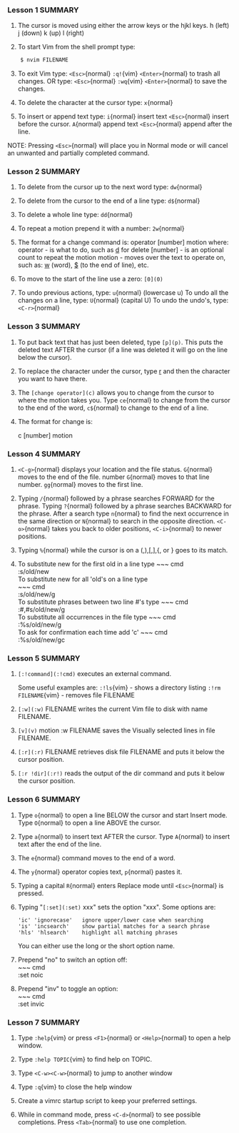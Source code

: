 ### Lesson 1 SUMMARY

1.  The cursor is moved using either the arrow keys or the hjkl keys.
    h (left) j (down) k (up) l (right)

2.  To start Vim from the shell prompt type:

```sh
    $ nvim FILENAME
```

3.  To exit Vim type: `<Esc>`{normal} `:q!`{vim} `<Enter>`{normal} to trash
    all changes.
    OR type: `<Esc>`{normal} `:wq`{vim} `<Enter>`{normal} to save
    the changes.

4.  To delete the character at the cursor type: `x`{normal}

5.  To insert or append text type:
    `i`{normal} insert text `<Esc>`{normal} insert before the cursor.
    `A`{normal} append text `<Esc>`{normal} append after the line.

NOTE: Pressing `<Esc>`{normal} will place you in Normal mode or will cancel
an unwanted and partially completed command.

### Lesson 2 SUMMARY

1.  To delete from the cursor up to the next word type: `dw`{normal}
2.  To delete from the cursor to the end of a line type: `d$`{normal}
3.  To delete a whole line type: `dd`{normal}
4.  To repeat a motion prepend it with a number: `2w`{normal}

5.  The format for a change command is:
    operator [number] motion
    where:
    operator - is what to do, such as [d](d) for delete
    [number] - is an optional count to repeat the motion
    motion - moves over the text to operate on, such as:
    [w](w) (word),
    [\$]($) (to the end of line), etc.

6.  To move to the start of the line use a zero: `[0](0)`

7.  To undo previous actions, type: `u`{normal} (lowercase u)
    To undo all the changes on a line, type: `U`{normal} (capital U)
    To undo the undo's, type: `<C-r>`{normal}

### Lesson 3 SUMMARY

1.  To put back text that has just been deleted, type `[p](p)`. This puts the
    deleted text AFTER the cursor (if a line was deleted it will go on the
    line below the cursor).

2.  To replace the character under the cursor, type [r](r) and then the
    character you want to have there.

3.  The `[change operator](c)` allows you to change from the cursor to where
    the motion takes you. Type `ce`{normal} to change from the cursor to the
    end of the word, `c$`{normal} to change to the end of a line.

4.  The format for change is:

    c [number] motion

### Lesson 4 SUMMARY

1.  `<C-g>`{normal} displays your location and the file status.
    `G`{normal} moves to the end of the file.
    number `G`{normal} moves to that line number.
    `gg`{normal} moves to the first line.

2.  Typing `/`{normal} followed by a phrase searches FORWARD for the phrase.
    Typing `?`{normal} followed by a phrase searches BACKWARD for the phrase.
    After a search type `n`{normal} to find the next occurrence in the same
    direction or `N`{normal} to search in the opposite direction.
    `<C-o>`{normal} takes you back to older positions, `<C-i>`{normal} to
    newer positions.

3.  Typing `%`{normal} while the cursor is on a (,),[,],{, or } goes to its
    match.

4.  To substitute new for the first old in a line type
    \~~~ cmd\
    :s/old/new
    \
     To substitute new for all 'old's on a line type\
    \~~~ cmd\
     :s/old/new/g
    \
     To substitute phrases between two line #'s type
    \~~~ cmd\
     :#,#s/old/new/g
    \
     To substitute all occurrences in the file type
    \~~~ cmd\
     :%s/old/new/g
    \
     To ask for confirmation each time add 'c'
    \~~~ cmd\
     :%s/old/new/gc

### Lesson 5 SUMMARY

1.  `[:!command](:!cmd)` executes an external command.

    Some useful examples are:
    `:!ls`{vim} - shows a directory listing
    `:!rm FILENAME`{vim} - removes file FILENAME

2.  `[:w](:w)` FILENAME writes the current Vim file to disk with
    name FILENAME.

3.  `[v](v)` motion :w FILENAME saves the Visually selected lines in file
    FILENAME.

4.  `[:r](:r)` FILENAME retrieves disk file FILENAME and puts it
    below the cursor position.

5.  `[:r !dir](:r!)` reads the output of the dir command and
    puts it below the cursor position.

### Lesson 6 SUMMARY

1.  Type `o`{normal} to open a line BELOW the cursor and start Insert mode.
    Type `O`{normal} to open a line ABOVE the cursor.

2.  Type `a`{normal} to insert text AFTER the cursor.
    Type `A`{normal} to insert text after the end of the line.

3.  The `e`{normal} command moves to the end of a word.

4.  The `y`{normal} operator copies text, `p`{normal} pastes it.

5.  Typing a capital `R`{normal} enters Replace mode until `<Esc>`{normal} is
    pressed.

6.  Typing "`[:set](:set)` xxx" sets the option "xxx". Some options are:

        'ic' 'ignorecase'   ignore upper/lower case when searching
        'is' 'incsearch'    show partial matches for a search phrase
        'hls' 'hlsearch'    highlight all matching phrases

    You can either use the long or the short option name.

7.  Prepend "no" to switch an option off:\
    \~~~ cmd\
     :set noic

8.  Prepend "inv" to toggle an option:\
    \~~~ cmd\
     :set invic

### Lesson 7 SUMMARY

1.  Type `:help`{vim}
    or press `<F1>`{normal} or `<Help>`{normal} to open a help window.

2.  Type `:help TOPIC`{vim} to find help on TOPIC.

3.  Type `<C-w><C-w>`{normal} to jump to another window

4.  Type `:q`{vim} to close the help window

5.  Create a vimrc startup script to keep your preferred settings.

6.  While in command mode, press `<C-d>`{normal} to see possible completions.
    Press `<Tab>`{normal} to use one completion.
